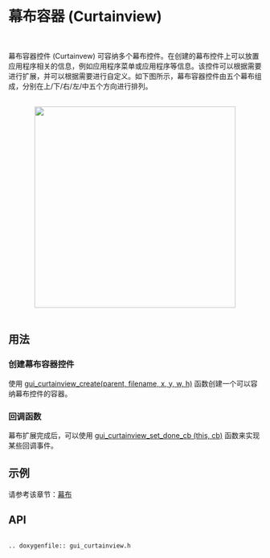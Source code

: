 # 幕布容器 (Curtainview)
<br>

幕布容器控件 (Curtainvew) 可容纳多个幕布控件。在创建的幕布控件上可以放置应用程序相关的信息，例如应用程序菜单或应用程序等信息。该控件可以根据需要进行扩展，并可以根据需要进行自定义。如下图所示，幕布容器控件由五个幕布组成，分别在上/下/右/左/中五个方向进行排列。

<br>
<div style="text-align: center"><img width="400" img src="https://foruda.gitee.com/images/1727088694333469506/7c243250_13408154.png" /></div>
<br>

## 用法

### 创建幕布容器控件

使用 [gui_curtainview_create(parent, filename, x, y, w, h)](#gui_curtainview_create) 函数创建一个可以容纳幕布控件的容器。

### 回调函数

幕布扩展完成后，可以使用 [gui_curtainview_set_done_cb (this, cb)](#gui_curtainview_set_done_cb) 函数来实现某些回调事件。

## 示例

请参考该章节：[幕布](./gui_curtain.md)

## API


```eval_rst

.. doxygenfile:: gui_curtainview.h

```
